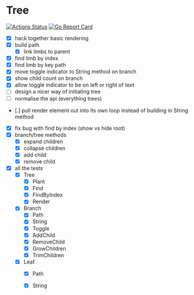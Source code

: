 # Tree
[![Actions Status](https://github.com/indeedhat/tree/workflows/Go/badge.svg)](https://github.com/indeedhat/tree/actions)
[![Go Report Card](https://goreportcard.com/badge/github.com/indeedhat/tree)](https://goreportcard.com/report/github.com/indeedhat/tree)

- [x] hack together basic rendering
- [x] build path
    - [x] link limbs to parent
- [x] find limb by index
- [x] find limb by key path
- [x] move toggle indicator to String method on branch
- [x] show child count on branch 
- [x] allow toggle indicator to be on left or right of text
- [ ] design a nicer way of initiating tree
- [ ] normalise the api (everything trees)
- [.] pull render element out into its own loop instead of building in String method
- [x] fix bug with find by index (show vs hide root)
- [x] branch/tree methods
    - [x] expand children
    - [x] collapse children
    - [x] add child
    - [x] remove child
- [x] all the tests
    - [x] Tree
        - [x] Plant
        - [x] Find
        - [x] FindByIndex
        - [x] Render
    - [x] Branch
        - [x] Path
        - [x] String
        - [x] Toggle
        - [x] AddChild
        - [x] RemoveChild
        - [x] GrowChildren
        - [x] TrimChildren
    - [x] Leaf
        - [x] Path
        - [x] String

